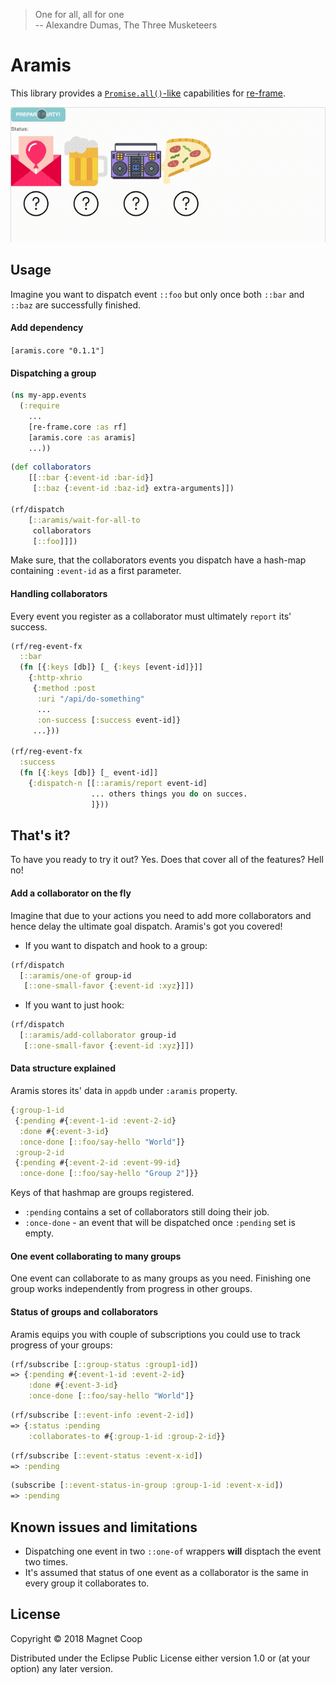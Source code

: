 > One for all, all for one  <br>
> -- Alexandre Dumas, The Three Musketeers

# Aramis

This library provides a 
[`Promise.all()`-like](https://developer.mozilla.org/en-US/docs/Web/JavaScript/Reference/Global_Objects/Promise/all)
capabilities for [re-frame](https://clojars.org/re-frame).

![Demo gif  1](/resources/demo/demo1.gif)

## Usage

Imagine you want to dispatch event `::foo` but only once both 
`::bar` and `::baz` are successfully finished.

#### Add dependency

`[aramis.core "0.1.1"]`

#### Dispatching a group

```clj
(ns my-app.events
  (:require
    ...
    [re-frame.core :as rf]
    [aramis.core :as aramis]
    ...))
```

```cljs
(def collaborators
    [[::bar {:event-id :bar-id}]
     [::baz {:event-id :baz-id} extra-arguments]])

(rf/dispatch
    [::aramis/wait-for-all-to
     collaborators
     [::foo]]])
```

Make sure, that the collaborators events you dispatch have a hash-map containing `:event-id` as a first parameter.

#### Handling collaborators

Every event you register as a collaborator must ultimately `report` its' success.

```cljs
(rf/reg-event-fx
  ::bar
  (fn [{:keys [db]} [_ {:keys [event-id]}]]
    {:http-xhrio
     {:method :post
      :uri "/api/do-something"
      ...
      :on-success [:success event-id]}
     ...}))

(rf/reg-event-fx
  :success
  (fn [{:keys [db]} [_ event-id]]
    {:dispatch-n [[::aramis/report event-id]
                  ... others things you do on succes.
                  ]}))
```

## That's it?

To have you ready to try it out? Yes. Does that cover all of the features? Hell no!

#### Add a collaborator on the fly

Imagine that due to your actions you need to add more collaborators and hence delay the ultimate goal dispatch.
Aramis's got you covered!

- If you want to dispatch and hook to a group: 
```cljs
(rf/dispatch
  [::aramis/one-of group-id
   [::one-small-favor {:event-id :xyz}]])
```

- If you want to just hook:
```cljs
(rf/dispatch
  [::aramis/add-collaborator group-id
   [::one-small-favor {:event-id :xyz}]])
```

#### Data structure explained

Aramis stores its' data in `appdb` under `:aramis` property.

```cljs
{:group-1-id
 {:pending #{:event-1-id :event-2-id}
  :done #{:event-3-id}
  :once-done [::foo/say-hello "World"]}
 :group-2-id
 {:pending #{:event-2-id :event-99-id}
  :once-done [::foo/say-hello "Group 2"]}}
  ```
Keys of that hashmap are groups registered. 
- `:pending` contains a set of collaborators still doing their job. 
- `:once-done` - an event that will be dispatched once `:pending` set is empty.

#### One event collaborating to many groups

One event can collaborate to as many groups as you need. Finishing one group works
independently from progress in other groups.
 
#### Status of groups and collaborators


Aramis equips you with couple of subscriptions you could use to track progress of your groups:
 
```cljs
(rf/subscribe [::group-status :group1-id])
=> {:pending #{:event-1-id :event-2-id}
    :done #{:event-3-id}
    :once-done [::foo/say-hello "World"]}
```

```cljs
(rf/subscribe [::event-info :event-2-id])
=> {:status :pending
    :collaborates-to #{:group-1-id :group-2-id}}
```

```cljs
(rf/subscribe [::event-status :event-x-id])
=> :pending
```

```cljs
(subscribe [::event-status-in-group :group-1-id :event-x-id])
=> :pending
```

## Known issues and limitations

- Dispatching one event in two `::one-of` wrappers **will** disptach the event two times.
- It's assumed that status of one event as a collaborator is the same in every group it collaborates to.

## License

Copyright © 2018 Magnet Coop

Distributed under the Eclipse Public License either version 1.0 or (at
your option) any later version.
